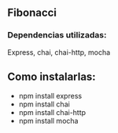 ## Fibonacci

### Dependencias utilizadas:
Express, chai, chai-http, mocha

## Como instalarlas:
* npm install express
* npm install chai
* npm install chai-http
* npm install mocha
